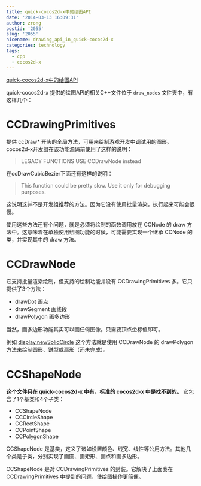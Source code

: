 ```yaml
---
title: quick-cocos2d-x中的绘图API
date: '2014-03-13 16:09:31'
author: zrong
postid: '2055'
slug: '2055'
nicename: drawing_api_in_quick-cocos2d-x
categories: technology
tags:
  - cpp
  - cocos2d-x
---
```


[quick-cocos2d-x中的绘图API](http://blog.zengrong.net/post/2055.html)

quick-cocos2d-x 提供的绘图API的相关C++文件位于 `draw_nodes` 文件夹中，有这样几个：

# CCDrawingPrimitives  

提供 ccDraw\* 开头的全局方法，可用来绘制游戏开发中调试用的图形。cocos2d-x开发组在该功能源码前使用了这样的说明：

>LEGACY FUNCTIONS
>USE CCDrawNode instead

在ccDrawCubicBezier下面还有这样的说明：<!--more-->

>This function could be pretty slow. Use it only for debugging purposes. 

这说明这并不是开发组推荐的方法。因为它没有使用批量渲染，执行起来可能会很慢。

使用这些方法还有个问题，就是必须将绘制的函数调用放在 CCNode 的 draw 方法中。这意味着在单独使用绘图功能的时候，可能需要实现一个继承 CCNode 的类，并实现其中的 draw 方法。

# CCDrawNode

它支持批量渲染绘制，但支持的绘制功能并没有 CCDrawingPrimitives 多。它只提供了3个方法：

* drawDot 画点
* drawSegment 画线段 
* drawPolygon 画多边形 

当然，画多边形功能其实可以画任何图像。只需要顶点坐标值即可。

例如 [display.newSolidCircle][1] 这个方法就是使用 CCDrawNode 的 drawPolygon 方法来绘制圆形、饼型或扇形（还未完成）。

# CCShapeNode

**这个文件只在 quick-cocos2d-x 中有，标准的 cocos2d-x 中是找不到的。** 它包含了1个基类和4个子类：

* CCShapeNode
* CCCircleShape
* CCRectShape
* CCPointShape
* CCPolygonShape

CCShapeNode 是基类，定义了诸如设置颜色、线宽、线性等公用方法。其他几个类是子类，分别实现了画圆、画矩形、画点和画多边形。

CCShapeNode 是对 CCDrawingPrimitives 的封装。它解决了上面我在 CCDrawingPrimitives 中提到的问题，使绘图操作更简便。

[1]: https://github.com/zrong/quick-cocos2d-x/blob/develop/framework/display.lua
